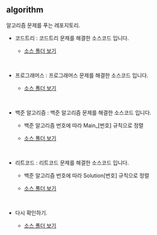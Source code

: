 ## algorithm

알고리즘 문제를 푸는 레포지토리.

- 코드트리 : 코드트리 문제를 해결한 소스코드 입니다.

    - [소스 폴더 보기](https://github.com/mingseok/Algorithm/tree/main/%EC%BD%94%EB%93%9C%ED%8A%B8%EB%A6%AC%20%ED%8F%B4%EB%8D%94)

</br>


- 프로그래머스 : 프로그래머스 문제를 해결한 소스코드 입니다.

    - [소스 폴더 보기]()

</br>

- 백준 알고리즘 : 백준 알고리즘 문제를 해결한 소스코드 입니다.

    - 백준 알고리즘 번호에 따라 Main_[번호] 규칙으로 정렬

    - [소스 폴더 보기]()


</br>


- 리트코드 : 리트코드 문제를 해결한 소스코드 입니다.

    - 백준 알고리즘 번호에 따라 Solution[번호] 규칙으로 정렬

    - [소스 폴더 보기]()


</br>

- 다시 확인하기.

    - [소스 폴더 보기]()

